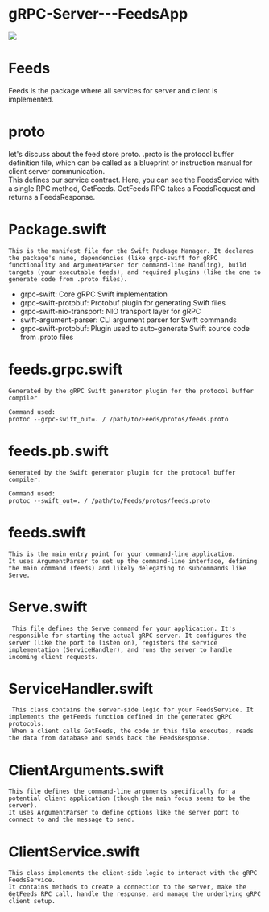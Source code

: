 # gRPC-Server---FeedsApp


<p>
<img src="https://github.com/ArshwinDenuevLal/gRPC-Server---FeedsApp/blob/main/Feeds/FeedsServerProcessFlowDiagram.png?raw=true"></p>

#  Feeds

Feeds is the package where all services for server and client is implemented.

# proto

let's discuss about the feed store proto.
.proto is the protocol buffer definition file, which can be called as a blueprint or instruction manual for client server communication.  
This defines our service contract. Here, you can see the FeedsService with a single RPC method, GetFeeds. 
GetFeeds RPC takes a FeedsRequest and returns a FeedsResponse.


# Package.swift

    This is the manifest file for the Swift Package Manager. It declares the package's name, dependencies (like grpc-swift for gRPC functionality and ArgumentParser for command-line handling), build targets (your executable feeds), and required plugins (like the one to generate code from .proto files).

  - grpc-swift: Core gRPC Swift implementation
  - grpc-swift-protobuf: Protobuf plugin for generating Swift files
  - grpc-swift-nio-transport: NIO transport layer for gRPC
  - swift-argument-parser: CLI argument parser for Swift commands
  - grpc-swift-protobuf: Plugin used to auto-generate Swift source code from .proto files



# feeds.grpc.swift
    Generated by the gRPC Swift generator plugin for the protocol buffer compiler
    
    Command used:
    protoc --grpc-swift_out=. / /path/to/Feeds/protos/feeds.proto



# feeds.pb.swift
    Generated by the Swift generator plugin for the protocol buffer compiler.
    
    Command used:
    protoc --swift_out=. / /path/to/Feeds/protos/feeds.proto



# feeds.swift

    This is the main entry point for your command-line application. 
    It uses ArgumentParser to set up the command-line interface, defining the main command (feeds) and likely delegating to subcommands like Serve.


# Serve.swift

     This file defines the Serve command for your application. It's responsible for starting the actual gRPC server. It configures the server (like the port to listen on), registers the service implementation (ServiceHandler), and runs the server to handle incoming client requests.


# ServiceHandler.swift

     This class contains the server-side logic for your FeedsService. It implements the getFeeds function defined in the generated gRPC protocols. 
     When a client calls GetFeeds, the code in this file executes, reads the data from database and sends back the FeedsResponse.


# ClientArguments.swift 
    This file defines the command-line arguments specifically for a potential client application (though the main focus seems to be the server). 
    It uses ArgumentParser to define options like the server port to connect to and the message to send.



# ClientService.swift 
    This class implements the client-side logic to interact with the gRPC FeedsService. 
    It contains methods to create a connection to the server, make the GetFeeds RPC call, handle the response, and manage the underlying gRPC client setup.
